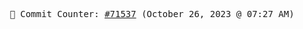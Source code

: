 <p align="center">
    <samp>
        📮 Commit Counter: <a href="https://github.com/Javascript-void0/Javascript-void0/commits/main">#71537</a> (October 26, 2023 @ 07:27 AM)
    </samp>
</p>